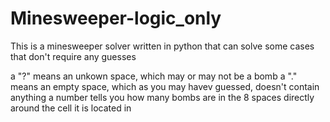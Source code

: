 # Minesweeper-logic_only
 This is a minesweeper solver written in python that can solve some cases that don't require any guesses

a "?" means an unkown space, which may or may not be a bomb
a "." means an empty space, which as you may havev guessed, doesn't contain anything
a number tells you how many bombs are in the 8 spaces directly around the cell it is located in
